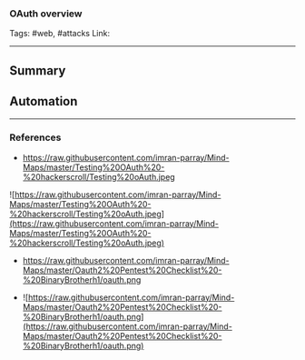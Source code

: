 ### OAuth overview
Tags: #web, #attacks
Link:

---

## Summary


## Automation

---
### References
* https://raw.githubusercontent.com/imran-parray/Mind-Maps/master/Testing%20OAuth%20-%20hackerscroll/Testing%20oAuth.jpeg

![https://raw.githubusercontent.com/imran-parray/Mind-Maps/master/Testing%20OAuth%20-%20hackerscroll/Testing%20oAuth.jpeg](https://raw.githubusercontent.com/imran-parray/Mind-Maps/master/Testing%20OAuth%20-%20hackerscroll/Testing%20oAuth.jpeg)

* https://raw.githubusercontent.com/imran-parray/Mind-Maps/master/Oauth2%20Pentest%20Checklist%20-%20BinaryBrotherh1/oauth.png

* ![https://raw.githubusercontent.com/imran-parray/Mind-Maps/master/Oauth2%20Pentest%20Checklist%20-%20BinaryBrotherh1/oauth.png](https://raw.githubusercontent.com/imran-parray/Mind-Maps/master/Oauth2%20Pentest%20Checklist%20-%20BinaryBrotherh1/oauth.png)